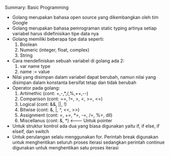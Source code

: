 Summary: Basic Programming

- Golang merupakan bahasa open source yang dikembangkan oleh tim Google
- Golang merupakan bahasa pemrograman static typing artinya setiap variabel harus didefinisikan tipe data nya
- Golang memiliki beberapa tipe data seperti:
    1. Boolean
    2. Numeric (integer, float, complex)            
    3. String
- Cara mendefiniskan sebuah variabel di golang ada 2:
    1. var name type
    2. name := value
- Nilai yang disimpan dalam variabel dapat berubah, namun nilai yang disimpan dalam konstanta bersifat tetap dan tidak berubah
- Operator pada golang:
    1. Artimethic (cont: +,-,*,/,%,++,--)
    2. Comparison (cont: ==, !=, >, <, >=, <=)
    3. Logical (cont: &&, ||, !)
    4. Bitwise (cont: &, |, ^, <<, >>)
    5. Assignment (cont: =, +=, *=, -=, /=, %=, dll)
    6. Miscellanus (cont: &, *) <--- Untuk pointer
- Untuk struktur kontrol ada dua yang biasa digunakan yaitu if, if else, if elseif, dan switch
- Untuk perulangan selalu menggunakan for. Perintah break digunakan untuk menghentikan seluruh proses iterasi sedangkan perintah continue digunakan untuk menghentikan satu proses iterasi